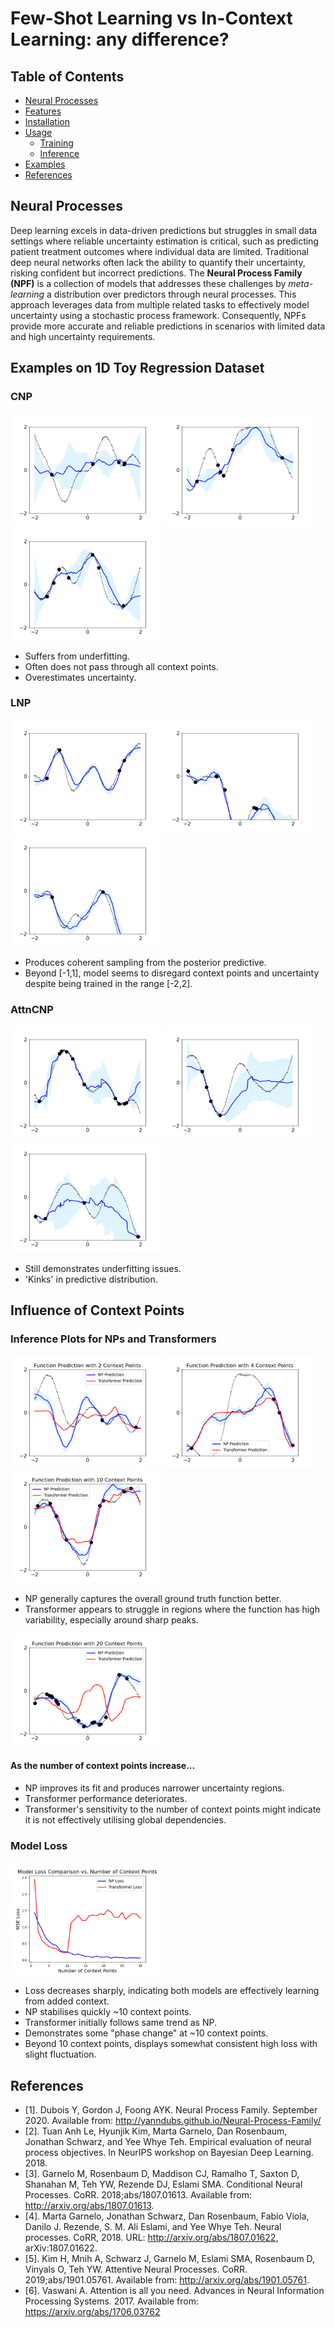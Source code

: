 # Few-Shot Learning vs In-Context Learning: any difference?

## Table of Contents
- [Neural Processes](#neural-processes)
- [Features](#features)
- [Installation](#installation)
- [Usage](#usage)
  - [Training](#training)
  - [Inference](#inference)
- [Examples](#examples)
- [References](#references)

## Neural Processes

Deep learning excels in data-driven predictions but struggles in small data settings where reliable uncertainty estimation is critical, such as predicting patient treatment outcomes where individual data are limited. Traditional deep neural networks often lack the ability to quantify their uncertainty, risking confident but incorrect predictions. The **Neural Process Family (NPF)** is a collection of models that addresses these challenges by *meta-learning* a distribution over predictors through neural processes. This approach leverages data from multiple related tasks to effectively model uncertainty using a stochastic process framework. Consequently, NPFs provide more accurate and reliable predictions in scenarios with limited data and high uncertainty requirements.

## Examples on 1D Toy Regression Dataset

### CNP
<img src="images/1d_toy_regression/CNP-160000.png" width="240" height="180"> <img src="images/1d_toy_regression/CNP-180000.png" width="240" height="180"> <img src="images/1d_toy_regression/CNP-200000.png" width="240" height="180">

- Suffers from underfitting.
- Often does not pass through all context points.
- Overestimates uncertainty.

### LNP 
<img src="images/1d_toy_regression/LNP-160000.png" width="240" height="180"> <img src="images/1d_toy_regression/LNP-180000.png" width="240" height="180"> <img src="images/1d_toy_regression/LNP-200000.png" width="240" height="180">

- Produces coherent sampling from the posterior predictive.
- Beyond [-1,1], model seems to disregard context points and uncertainty despite being trained in the range [-2,2].

### AttnCNP
<img src="images/1d_toy_regression/AttnCNP-140000.png" width="240" height="180"> <img src="images/1d_toy_regression/AttnCNP-160000.png" width="240" height="180"> <img src="images/1d_toy_regression/AttnCNP-180000.png" width="240" height="180">

- Still demonstrates underfitting issues.
- 'Kinks' in predictive distribution.

## Influence of Context Points

### Inference Plots for NPs and Transformers

<img src="images/1d_toy_regression/np_vs_tf_2_context.png" width="240" height="180"> <img src="images/1d_toy_regression/np_vs_tf_4_context.png" width="240" height="180"> <img src="images/1d_toy_regression/np_vs_tf_10_context.png" width="240" height="180">

- NP generally captures the overall ground truth function better.
- Transformer appears to struggle in regions where the function has high variability, especially around sharp peaks.

<img src="images/1d_toy_regression/np_vs_tf_20_context.png" width="240" height="180">

#### As the number of context points increase...

- NP improves its fit and produces narrower uncertainty regions.
- Transformer performance deteriorates.
- Transformer's sensitivity to the number of context points might indicate it is not effectively utilising global dependencies.

### Model Loss

<img src="images/1d_toy_regression/model_loss_over_30_context.png" width="240" height="180">

- Loss decreases sharply, indicating both models are effectively learning from added context.
- NP stabilises quickly ~10 context points.
- Transformer initially follows same trend as NP.
- Demonstrates some "phase change" at ~10 context points.
- Beyond 10 context points, displays somewhat consistent high loss with slight fluctuation.

## References
- [1]. Dubois Y, Gordon J, Foong AYK. Neural Process Family. September 2020. Available from: http://yanndubs.github.io/Neural-Process-Family/  
- [2]. Tuan Anh Le, Hyunjik Kim, Marta Garnelo, Dan Rosenbaum, Jonathan Schwarz, and Yee Whye Teh. Empirical evaluation of neural process objectives. In NeurIPS workshop on Bayesian Deep Learning. 2018.  
- [3]. Garnelo M, Rosenbaum D, Maddison CJ, Ramalho T, Saxton D, Shanahan M, Teh YW, Rezende DJ, Eslami SMA. Conditional Neural Processes. CoRR. 2018;abs/1807.01613. Available from: http://arxiv.org/abs/1807.01613.  
- [4]. Marta Garnelo, Jonathan Schwarz, Dan Rosenbaum, Fabio Viola, Danilo J. Rezende, S. M. Ali Eslami, and Yee Whye Teh. Neural processes. CoRR, 2018. URL: http://arxiv.org/abs/1807.01622, arXiv:1807.01622.  
- [5]. Kim H, Mnih A, Schwarz J, Garnelo M, Eslami SMA, Rosenbaum D, Vinyals O, Teh YW. Attentive Neural Processes. CoRR. 2019;abs/1901.05761. Available from: http://arxiv.org/abs/1901.05761.
- [6]. Vaswani A. Attention is all you need. Advances in Neural Information Processing Systems. 2017. Available from: https://arxiv.org/abs/1706.03762

